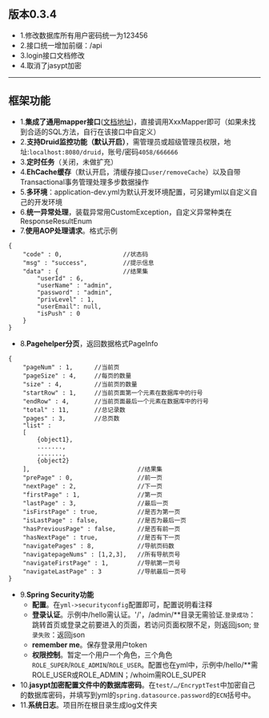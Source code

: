 ## 版本0.3.4
* 1.修改数据库所有用户密码统一为123456
* 2.接口统一增加前缀：/api
* 3.login接口文档修改
* 4.取消了jasypt加密
----------
## 框架功能
* 1.**集成了通用mapper接口**([文档地址](https://gitee.com/free/Mapper/blob/master/wiki/mapper3/5.Mappers.md))，直接调用XxxMapper即可（如果未找到合适的SQL方法，自行在该接口中自定义）
* 2.**支持Druid监控功能（默认开启）**，需管理员或超级管理员权限，地址:`localhost:8080/druid`，账号/密码`4058/666666`
* 3.**定时任务**（关闭，未做扩充）
* 4.**EhCache缓存**（默认开启，清缓存接口`user/removeCache`）以及自带Transactional事务管理处理多步数据操作
* 5.**多环境**：application-dev.yml为默认开发环境配置，可另建yml以自定义自己的开发环境
* 6.**统一异常处理**，装载异常用CustomException，自定义异常种类在ResponseResultEnum
* 7.**使用AOP处理请求**。格式示例
```
{
    "code" : 0,                 //状态码
    "msg" : "success",          //提示信息
    "data" : {                  //结果集
        "userId" : 6,
        "userName" : "admin",
        "password" : "admin",
        "privLevel" : 1,
        "userEmail": null,
        "isPush" : 0
    }      
}
```
* 8.**Pagehelper分页**，返回数据格式PageInfo
```
{
    "pageNum" : 1,      //当前页
    "pageSize" : 4,     //每页的数量
    "size" : 4,         //当前页的数量
    "startRow" : 1,     //当前页面第一个元素在数据库中的行号
    "endRow" : 4,       //当前页面最后一个元素在数据库中的行号
    "total" : 11,       //总记录数
    "pages" : 3,        //总页数
    "list" : 
    [   
        {object1},
        .......,
        .......,
        {object2}
    ],                              //结果集
    "prePage" : 0,                  //前一页
    "nextPage" : 2,                 //下一页
    "firstPage" : 1,                //第一页 
    "lastPage" : 3,                 //最后一页
    "isFirstPage" : true,           //是否为第一页
    "isLastPage" : false,           //是否为最后一页
    "hasPreviousPage" : false,      //是否有前一页
    "hasNextPage" : true,           //是否有下一页
    "navigatePages" : 8,            //导航页码数
    "navigatepageNums" : [1,2,3],   //所有导航页号
    "navigateFirstPage" : 1,        //导航第一页号
    "navigateLastPage" : 3          //导航最后一页号
}
```
* 9.**Spring Security功能**
  * **配置**。在`yml->securityconfig`配置即可，配置说明看注释
  * **登录认证**。示例中/hello需认证。'/'，/admin/**目录无需验证.`登录成功`：跳转首页或登录之前要进入的页面，若访问页面权限不足，则返回json; `登录失败`：返回json
  * **remember me**。保存登录用户token
  * **权限控制**。暂定一个用户一个角色，三个角色`ROLE_SUPER`/`ROLE_ADMIN`/`ROLE_USER`。配置也在yml中，示例中/hello/**需ROLE_USER或ROLE_ADMIN；/whoim需ROLE_SUPER
* 10.**jasypt加密配置文件中的数据库密码**。在`test/…/EncryptTest`中加密自己的数据库密码，并填写到yml的`spring.datasource.password`的`ECN`括号中。
* 11.**系统日志**。项目所在根目录生成log文件夹
